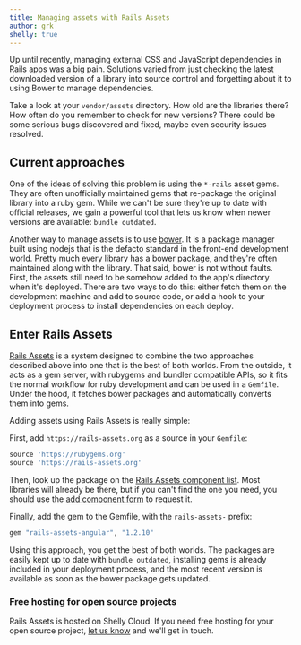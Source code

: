 ```yaml
---
title: Managing assets with Rails Assets
author: grk
shelly: true
---
```


Up until recently, managing external CSS and JavaScript dependencies in Rails
apps was a big pain. Solutions varied from just checking the latest downloaded
version of a library into source control and forgetting about it to using Bower
to manage dependencies.

Take a look at your `vendor/assets` directory. How old are the libraries there?
How often do you remember to check for new versions? There could be some
serious bugs discovered and fixed, maybe even security issues resolved.

## Current approaches

One of the ideas of solving this problem is using the `*-rails` asset gems.
They are often unofficially maintained gems that re-package the original
library into a ruby gem. While we can't be sure they're up to date with
official releases, we gain a powerful tool that lets us know when newer
versions are available: `bundle outdated`.

Another way to manage assets is to use [bower](http://bower.io). It is a
package manager built using nodejs that is the defacto standard in the
front-end development world. Pretty much every library has a bower package,
and they're often maintained along with the library. That said, bower is not
without faults. First, the assets still need to be somehow added to the
app's directory when it's deployed. There are two ways to do this: either
fetch them on the development machine and add to source code, or add a hook
to your deployment process to install dependencies on each deploy.

## Enter Rails Assets

[Rails Assets](https://rails-assets.org) is a system designed to combine
the two approaches described above into one that is the best of both worlds.
From the outside, it acts as a gem server, with rubygems and bundler compatible
APIs, so it fits the normal workflow for ruby development and can be used
in a `Gemfile`. Under the hood, it fetches bower packages and automatically
converts them into gems.

Adding assets using Rails Assets is really simple:

First, add `https://rails-assets.org` as a source in your `Gemfile`:

```ruby
source 'https://rubygems.org'
source 'https://rails-assets.org'
```

Then, look up the package on the
[Rails Assets component list](https://rails-assets.org/components).
Most libraries will already be there, but if you can't find the one you need,
you should use the
[add component form](https://rails-assets.org/components/new) to request it.

Finally, add the gem to the Gemfile, with the `rails-assets-` prefix:

```ruby
gem "rails-assets-angular", "1.2.10"
```

Using this approach, you get the best of both worlds. The packages are easily
kept up to date with `bundle outdated`, installing gems is already included
in your deployment process, and the most recent version is available as soon
as the bower package gets updated.

<div class="island island--branded">
<h3>Free hosting for open source projects</h3>
Rails Assets is hosted on Shelly Cloud. If you need free hosting for your open
source project, <a href="mailto:support@shellycloud.com">let us know</a> and
we'll get in touch.
</div>
